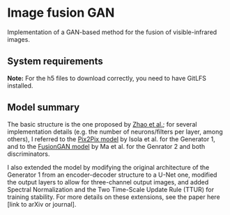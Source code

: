 # Image fusion GAN
Implementation of a GAN-based method for the fusion of visible-infrared images.

## System requirements

**Note:** For the h5 files to download correctly, you need to have GitLFS installed.

## Model summary
The basic structure is the one proposed by [Zhao et al.](https://www.hindawi.com/journals/mpe/2020/3739040/); for several implementation details (e.g. the number of neurons/filters per layer, among others), I referred to the [Pix2Pix model](https://paperswithcode.com/paper/image-to-image-translation-with-conditional) by Isola et al. for the Generator 1, and to the [FusionGAN model](https://www.researchgate.net/publication/327393843_FusionGAN_A_generative_adversarial_network_for_infrared_and_visible_image_fusion) by Ma et al. for the Genrator 2 and both discriminators.

I also extended the model by modifying the original architecture of the Generator 1 from an encoder-decoder structure to a U-Net one, modified the output layers to allow for three-channel output images, and added Spectral Normalization and the Two Time-Scale Update Rule (TTUR) for training stability. For more details on these extensions, see the paper here [link to arXiv or journal].
